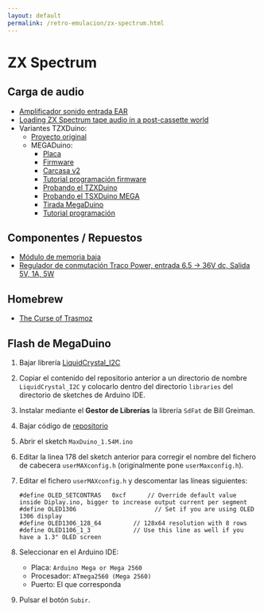 ```yaml
---
layout: default
permalink: /retro-emulacion/zx-spectrum.html
---
```


# ZX Spectrum

## Carga de audio

* [Amplificador sonido entrada EAR](http://trastero.speccy.org/cosas/JL/ampli/Amplificador.html)
* [Loading ZX Spectrum tape audio in a post-cassette world](https://retrocomputing.stackexchange.com/questions/773/loading-zx-spectrum-tape-audio-in-a-post-cassette-world)
* Variantes TZXDuino:
    * [Proyecto original](https://github.com/sadken/TZXDuino)
    * MEGADuino:
        * [Placa](https://github.com/merlinkv/MegaDuino_v2.5)
        * [Firmware](https://github.com/merlinkv/MaxDuino_1.54M)
        * [Carcasa v2](https://www.thingiverse.com/thing:4290318)
        * [Tutorial programación firmware](https://www.winuaespanol.com/phpbb3/viewtopic.php?p=5116#p5116)
        * [Probando el TZXDuino](https://www.va-de-retro.com/foros/viewtopic.php?t=5541)
        * [Probando el TSXDuino MEGA](https://www.va-de-retro.com/foros/viewtopic.php?t=8488)
        * [Tirada MegaDuino](https://www.va-de-retro.com/foros/viewtopic.php?t=8496)
        * [Tutorial programación](https://www.winuaespanol.com/phpbb3/viewtopic.php?p=5116#p5116)

## Componentes / Repuestos

* [Módulo de memoria baja](http://zx.zigg.net/LRR/)
* [Regulador de conmutación Traco Power, entrada 6.5 → 36V dc, Salida 5V, 1A, 5W](https://es.rs-online.com/web/p/reguladores-de-conmutacion/6664379/)

## Homebrew

* [The Curse of Trasmoz](https://volcanobytes.itch.io/the-curse-of-trasmoz)

## Flash de MegaDuino

1. Bajar librería [LiquidCrystal_I2C](https://github.com/merlinkv/MaxDuino_Libraries_for_1.54M)
2. Copiar el contenido del repositorio anterior a un directorio de nombre `LiquidCrystal_I2C` y colocarlo dentro del directorio `libraries` del directorio de sketches de Arduino IDE.
3. Instalar mediante el **Gestor de Librerías** la librería `SdFat` de Bill Greiman.
4. Bajar código de [repositorio](https://github.com/merlinkv/MaxDuino_1.54M)
5. Abrir el sketch `MaxDuino_1.54M.ino`
6. Editar la linea 178 del sketch anterior para corregir el nombre del fichero de cabecera `userMAXconfig.h` (originalmente pone `userMaxconfig.h`).
7. Editar el fichero `userMAXconfig.h` y descomentar las líneas siguientes:

    ```
    #define OLED_SETCONTRAS   0xcf      // Override default value inside Diplay.ino, bigger to increase output current per segment
    #define OLED1306                      // Set if you are using OLED 1306 display
    #define OLED1306_128_64         // 128x64 resolution with 8 rows
    #define OLED1106_1_3            // Use this line as well if you have a 1.3" OLED screen
    ```

8. Seleccionar en el Arduino IDE:

    * Placa: `Arduino Mega or Mega 2560`
    * Procesador: `ATmega2560 (Mega 2560)`
    * Puerto: El que corresponda

9. Pulsar el botón `Subir`.
